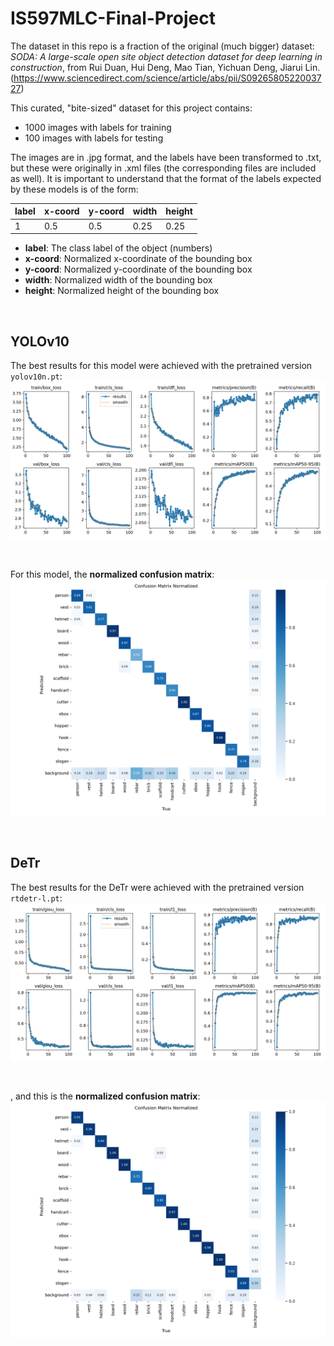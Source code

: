 # IS597MLC-Final-Project


The dataset in this repo is a fraction of the original (much bigger) dataset: *SODA: A large-scale open site object detection dataset for deep learning in construction*, from Rui Duan, Hui Deng, Mao Tian, Yichuan Deng, Jiarui Lin. (https://www.sciencedirect.com/science/article/abs/pii/S0926580522003727)

This curated, "bite-sized" dataset for this project contains:
- 1000 images with labels for training
- 100 images with labels for testing

The images are in .jpg format, and the labels have been transformed to .txt, but these were originally in .xml files (the corresponding files are included as well). It is important to understand that the format of the labels expected by these models is of the form:


| label | x-coord | y-coord | width | height |
|-------|---------|---------|-------|--------|
|   1   |   0.5   |   0.5   |  0.25 |  0.25  |


- **label**: The class label of the object (numbers)
- **x-coord**: Normalized x-coordinate of the bounding box
- **y-coord**: Normalized y-coordinate of the bounding box
- **width**: Normalized width of the bounding box
- **height**: Normalized height of the bounding box


<br>

## **YOLOv10**
The best results for this model were achieved with the pretrained version `yolov10n.pt`:
![Results](runs/detect/results_yolo10_pretrained/results.png)

<br>

For this model, the **normalized confusion matrix**:
![Confusion Matrix](runs/detect/results_yolo10_pretrained/confusion_matrix_normalized.png)


<br>

## **DeTr**
The best results for the DeTr were achieved with the pretrained version `rtdetr-l.pt`:
![Results](runs/detect/results_detr_pretrained/results.png)


<br>

, and this is the **normalized confusion matrix**:
![Confusion Matrix](runs/detect/results_detr_pretrained/confusion_matrix_normalized.png)
